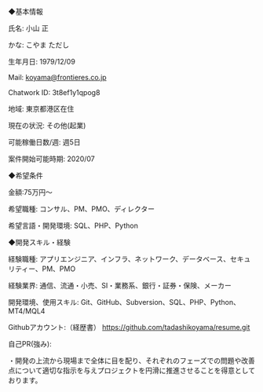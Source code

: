 ◆基本情報

氏名:
小山 正

かな:
こやま ただし

生年月日:
1979/12/09

Mail:
koyama@frontieres.co.jp

Chatwork ID:
3t8ef1y1qpog8

地域:
東京都港区在住

現在の状況:
その他(起業)

可能稼働日数/週:
週5日

案件開始可能時期:
2020/07

◆希望条件

金額:75万円～

希望職種:
コンサル、PM、PMO、ディレクター

希望言語・開発環境:
SQL、PHP、Python

◆開発スキル・経験

経験職種:
アプリエンジニア、インフラ、ネットワーク、データベース、セキュリティー、PM、PMO

経験業界:
通信、流通・小売、SI・業務系、銀行・証券・保険、メーカー

開発環境、使用スキル:
Git、GitHub、Subversion、SQL、PHP、Python、MT4/MQL4

Githubアカウント:（経歴書）
https://github.com/tadashikoyama/resume.git

自己PR(強み):

・開発の上流から現場まで全体に目を配り、それぞれのフェーズでの問題や改善点について適切な指示を与えプロジェクトを円滑に推進させることを得意としております。







